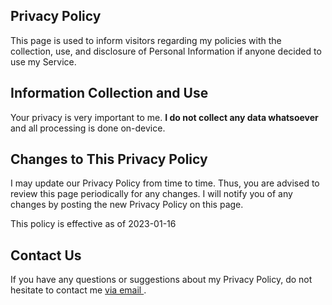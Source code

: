 ## Privacy Policy

This page is used to inform visitors regarding my policies with the collection, use, and disclosure of Personal Information if anyone decided to use my Service.


## Information Collection and Use

Your privacy is very important to me. **I do not collect any data whatsoever** and all processing is done on-device.


## Changes to This Privacy Policy

I may update our Privacy Policy from time to time. Thus, you are advised to review this page periodically for any changes. I will notify you of any changes by posting the new Privacy Policy on this page.

This policy is effective as of 2023-01-16


## Contact Us

If you have any questions or suggestions about my Privacy Policy, do not hesitate to contact me <a href="mailto:{{page.email}}?subject=next.calc support website"
   onmouseover="this.href=this.href.replace('@@@','.')">
   via email
</a>.
